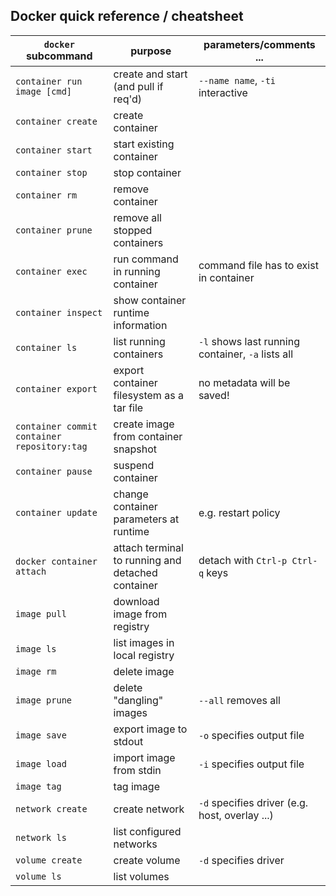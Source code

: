 ## Docker quick reference / cheatsheet

`docker` subcommand | purpose | parameters/comments ...
-----------|-------------|--------------
`container run image [cmd]` | create and start (and pull if req'd) | `--name name`,  `-ti` interactive
`container create` | create container |
`container start` | start existing container |
`container stop` | stop container |
`container rm` | remove container |
`container prune` | remove all stopped containers |
`container exec` | run command in running container | command file has to exist in container
`container inspect` | show container runtime information |
`container ls` | list running containers | `-l` shows last running container, `-a` lists all
`container export` | export container filesystem as a tar file | no metadata will be saved!
`container commit container repository:tag` | create image from container snapshot |
`container pause` | suspend container |
`container update` | change container parameters at runtime | e.g. restart policy
`docker container attach` | attach terminal to running and detached container | detach with `Ctrl-p Ctrl-q` keys
`image pull` | download image from registry |
`image ls` | list images in local registry |
`image rm` | delete image|
`image prune` | delete "dangling" images | `--all` removes all
`image save` | export image to stdout | `-o` specifies output file
`image load` | import image from stdin | `-i` specifies output file
`image tag` | tag image | 
`network create` | create network | `-d` specifies driver (e.g. host, overlay ...)
`network ls` | list configured networks | 
`volume create` | create volume | `-d` specifies driver
`volume ls` | list volumes|


